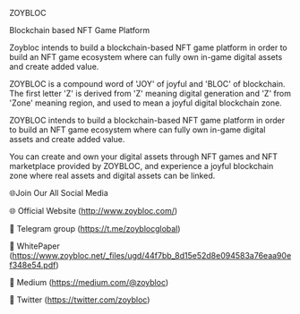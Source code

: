 ZOYBLOC

Blockchain based NFT Game Platform

Zoybloc intends to build a blockchain-based NFT game 
platform in order to build an NFT game ecosystem where
can fully own in-game digital assets and create added value.

ZOYBLOC is a compound word of 'JOY' of joyful and 'BLOC' of blockchain.
The first letter 'Z' is derived from 'Z' meaning digital generation 
and 'Z' from 'Zone' meaning region, 
and used to mean a joyful digital blockchain zone.

ZOYBLOC intends to build a blockchain-based NFT game platform
in order to build an NFT game ecosystem
where can fully own in-game digital assets and create added value.

You can create and own your digital assets 
through NFT games and NFT marketplace provided by ZOYBLOC,
and experience a joyful blockchain zone
where real assets and digital assets can be linked.

🌐Join Our All Social Media

🌐 Official Website
(http://www.zoybloc.com/)

📧 Telegram group
(https://t.me/zoyblocglobal)

📧 WhitePaper
(https://www.zoybloc.net/_files/ugd/44f7bb_8d15e52d8e094583a76eaa90ef348e54.pdf)

📧 Medium
(https://medium.com/@zoybloc)

📝 Twitter
(https://twitter.com/zoybloc)
